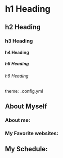 # h1 Heading
## h2 Heading
### h3 Heading
#### h4 Heading
##### h5 Heading 
###### h6 Heading

theme: _config.yml

## About Myself
### About me:

### My Favorite websites:


## My Schedule:



